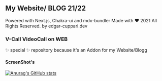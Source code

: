 ## My Website/ BLOG 21/22 

Powered with Next.js, Chakra-ui and mdx-bundler 
Made with ❤️ 2021 All Rights Reserved. by edgar-cuppari.dev

### V-Call VideoCall on WEB

✨ special ✨ repository because it's an Addon for my Website/Blogg

#### ScreenShot's

[logo]:https://raw.githubusercontent.com/DeepCoreB4/deepcore-og-image-main/master/public/Screenshot_V-Call_App.png"


[![Anurag's GitHub stats](https://github-readme-stats.vercel.app/api?username=deepcoreb4)](https://github.com/deepcoreb4/github-readme-stats)
